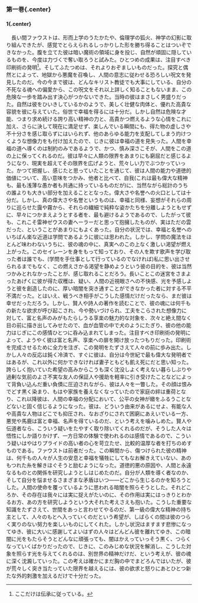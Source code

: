 ### 第一巻{.center}

#### 1{.center}

　長い間ファウストは、形而上学のうたかたや、倫理学の狐火、神学の幻影に取り組んできたが、感覚でとらえられるしっかりした形を勝ち得ることはついぞできなかった。腹を立てた彼は暗い魔術の領域に身を投じ、自然が頑固に隠しているものを、今度は力づくで奪い取ろうと試みた。ひとつめの成果は、注目すべき印刷術の発明[^1]。そしてふたつめは、それよりおぞましいものだった。探究と偶然とによって、地獄から悪魔を召喚し、人間の意志に従わせる恐ろしい呪文を発見したのだ。今の今まで彼は、どんなキリスト教徒でも大事にしている、自分の不死なる魂への偏愛から、この呪文をそれ以上詳しく知ることもないまま、この危険な一歩を踏み出す決心がつかないできた。当時の彼はまさしく男盛りだった。自然は彼をひいきしているかのようで、美しく壮健な肉体と、優れた高貴な容貌を彼に与えていた。俗世で幸福を得るには十分だ。しかし自然は危険な才能、つまり求め続ける誇り高い精神の力と、高貴かつ燃えるような心情をこれに加え、さらに決して現在に満足せず、楽しんでいる瞬間にも、得た物の虚しさや不十分さを感じ取らずにはいられず、他のあらゆる能力を支配してしまう灼けつくような想像力をも付け加えたので、じきに彼は幸福の道を見失った。人間を幸福の道へ導くのは制約のみであるようで、かつ、慎み深さこそが、人間をこの道の上に保ってくれるのだ。彼は早々に人類の限界をあまりにも窮屈だと感じるようになり、現実を超えてその限界を広げようと、荒々しい力でぶつかっていった。かつて把握し、感じたと思っていたことを通じて、彼は人間の能力や道徳的価値について、高い意味をつかみ、他者と比べて、自我(これは最も偉大な精神も、最も浅薄な愚か者も共通に持っているものだが)に、当然ながら総計のうちの誰よりも大きい部分を加えることとなった。偉大さや名誉への火口としては十分だ。しかし、真の偉大さや名誉というものは、幸福と同様、妄想がそれらの周りに巡らせた靄や霧から、それらの繊細で純粋な姿かたちを分離しようともせずに、早々につかまえようとする者を、最も避けるようであるので、したがって彼も、これこそ雷神ゼウスの妻ヘーラーだと思って抱擁したものが、実はただの雲だった、ということがあまりにもよくあった。自分の状況では、幸福と名誉へのいちばん楽な近道は学問であるように彼には思われた。しかし、学問の魔法をほとんど味わわないうちに、彼の魂の中に、真実へのこの上なく激しい渇望が燃え上がった。このセイレーンを身をもって知っており、その人を欺す歌声を学び取った者は誰でも、(学問を手仕事として行っているのでなければ)私に思い出させられるまでもなく、この燃えさかる渇望を静めようという彼の目的を、彼は当然つかみとれなかったことが、感じ取れることだろう。長いことこの迷宮をさまよったあげくに彼が得た収穫は、疑い、人間の近視眼さへの不快感、光を予感しようと彼を創造したのに、厚い暗闇を突き通すことができなかった者に対する不平不満だった。とはいえ、戦うべき相手がこうした感情だけだったなら、まだ彼は幸せだっただろう。しかし、賢人や詩人の著作を読むことで、彼の魂には何千もの新たな欲求が呼び起こされ、今や勢いづけられ、工夫をこらされた想像力に対して、富と名声のみがもたらしうる享楽の魅力的な対象を、次々と絶え間なく目の前に描き出してみせたので、血が血管の中で犬のようにたぎり、彼の他の能力はじぎにこの感情ひとつに呑み込まれてしまった。注目すべき印刷術の発明によって、ようやく彼は富と名声、享楽への扉を開け放ったつもりだった。印刷術を完成させるために全力を注ぎ、この発明をたずさえて人々の前に歩み出た。しかし人々の反応は鈍く冷済で、すぐに彼は、自分は今世紀で最も偉大な発明者ではあるが、これ以外に何かできなければ妻子ともども飢え死にだと思い知った。誇らしく抱いていた希望の高みからこうも深く沈没しよく考えない暮らしぶりや過剰な気前のよさ不実な友人の保証人や援助を軽率に引き受けたことなどによって背負い込んだ重い負債に圧迫されながら、彼は人々を一瞥した。その顔は恨みでどす黒く染まり、もはや家族を養えなくなっていたので家庭の絆は重荷となり、これ以降彼は、人間の幸福の分配において、公平の女神が緻をふるうことなどないと固く信じるようになった。彼は、どういう由来があるにせよ、有能な人や高貴な人物はどこでも抑圧され、なおざりにされて困窮にあえいでいる一方、悪党や馬鹿は富と幸福、名声を得ているのだ、という考えを噛みしめた。賢人や伝道者なら、こういう疑いをたやすく取り除いてくれるのだが、そうした人々は悟性にしか語りかけず、一方日常の体験で使われるのは感情であるので、こういう疑いはやはりプライドの高い者の心を苛立たせ、比較的温厚な者を打ちのめすものである。ファウストは前者だった。この瞬間から、傷つけられた彼の精神は、何千もの人々が人生の安息と幸福を犠牲にしてもなお解きえていない、あのもつれた糸を解きほぐそうと励むようになった。道徳的悪の原因や、人間と永遠なるものとの関係を研究しようとしはじめたのだ。自分が人類を導く者なのか、そして自分を悩ませるさまざまな矛盾はいつ――どこから生じるのかを知ろうとした。人間の使命を覆っているように思われる暗闇を照らそうとした。それどころか、その存在は我々には実に捉えがたいのに、その作用は実にはっきりとわかるお方、あの方を研究しようという大それた考えさえも抱いた。こうした重要な知識をたずさえて、世間をあっと言わせてやるのだ、第一級の偉大な精神の持ち主として、人々のもとへ入っていくのだという希望が、しばらくの間は彼のつらく実りのない努力を楽しいものにしてくれた。しかし状況はますます悲惨になってゆき、彼に大いに感謝してよいはずの人々はどんどん彼を離れてゆき、この暗闇に光をもたらそうとどんなに頑張っても、闇はかえっていっそう黒く、つらくなっていくばかりだったので、じきに、このみじめな状況を解消し、こうした対象を照らす光を与えてくれるのは、別世界の精神だけだ、という考えが、彼の魂に深く沈澱していった。この考えは確かにまだ胸の中でまどろんではいたが、彼が荒々しく突き当たっていた限界を越えるには、彼の欲求と怒りにあとひとつ新たな外的刺激を加えるだけで十分だった。
[^1]: ここだけは伝承に従っている。